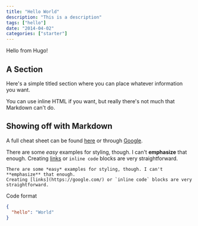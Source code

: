 ```yaml
---
title: "Hello World"
description: "This is a description"
tags: ["hello"]
date: "2014-04-02"
categories: ["starter"]
---
```


Hello from Hugo!

A Section
---------

Here's a simple titled section where you can place whatever information you want.

You can use inline HTML if you want, but really there's not much that Markdown can't do.

Showing off with Markdown
-------------------------

A full cheat sheet can be found [here](https://github.com/adam-p/markdown-here/wiki/Markdown-Cheatsheet)
or through [Google](https://google.com/).

There are some *easy* examples for styling, though. I can't **emphasize** that enough.
Creating [links](https://google.com/) or `inline code` blocks are very straightforward.

```text
There are some *easy* examples for styling, though. I can't **emphasize** that enough.
Creating [links](https://google.com/) or `inline code` blocks are very straightforward.
```

Code format

```json
{
  "hello": "World"
}
```
